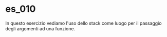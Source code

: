 # es_010

In questo esercizio vediamo l'uso dello stack come luogo per il passaggio degli argomenti ad una funzione.